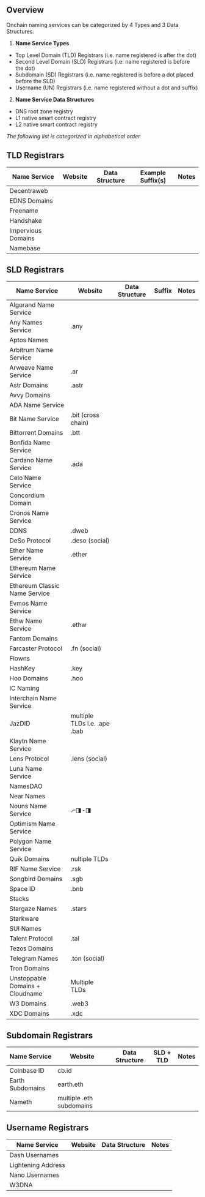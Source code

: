 ## Overview

Onchain naming services can be categorized by 4 Types and 3 Data Structures.

1. **Name Service Types**
* Top Level Domain (TLD) Registrars (i.e. name registered is after the dot)
* Second Level Domain (SLD) Registrars (i.e. name registered is before the dot)
* Subdomain (SD) Registrars (i.e. name registered is before a dot placed before the SLD)
* Username (UN) Registrars (i.e. name registered without a dot and suffix)

2. **Name Service Data Structures**
* DNS root zone registry
* L1 native smart contract registry
* L2 native smart contract registry

*The following list is categorized in alphabetical order*

## TLD Registrars

| Name Service | Website | Data Structure | Example Suffix(s) | Notes |
| --- | --- | --- | --- | --- |
| Decentraweb |
| EDNS Domains |
| Freename |
| Handshake |
| Impervious Domains |
| Namebase | 

## SLD Registrars

| Name Service | Website | Data Structure | Suffix | Notes |
| --- | --- | --- | --- | --- |
| Algorand Name Service |
| Any Names Service | .any
| Aptos Names |
| Arbitrum Name Service |
| Arweave Name Service | .ar
| Astr Domains | .astr
| Avvy Domains |
| ADA Name Service | 
| Bit Name Service | .bit (cross chain)
| Bittorrent Domains | .btt
| Bonfida Name Service |
| Cardano Name Service | .ada
| Celo Name Service |
| Concordium Domain |
| Cronos Name Service |
| DDNS | .dweb
| DeSo Protocol | .deso (social)
| Ether Name Service | .ether
| Ethereum Name Service |
| Ethereum Classic Name Service |
| Evmos Name Service |
| Ethw Name Service | .ethw
| Fantom Domains |
| Farcaster Protocol | .fn (social)
| Flowns |
| HashKey | .key
| Hoo Domains | .hoo
| IC Naming | 
| Interchain Name Service |
| JazDID | multiple TLDs i.e. .ape .bab
| Klaytn Name Service |
| Lens Protocol | .lens (social)
| Luna Name Service |
| NamesDAO |
| Near Names |
| Nouns Name Service | .⌐◨-◨
| Optimism Name Service |
| Polygon Name Service |
| Quik Domains | nultiple TLDs
| RIF Name Service | .rsk
| Songbird Domains | .sgb
| Space ID | .bnb
| Stacks |
| Stargaze Names | .stars
| Starkware | 
| SUI Names |
| Talent Protocol | .tal
| Tezos Domains |
| Telegram Names | .ton (social)
| Tron Domains |
| Unstoppable Domains + Cloudname | Multiple TLDs
| W3 Domains | .web3
| XDC Domains | .xdc

## Subdomain Registrars
| Name Service | Website | Data Structure | SLD + TLD | Notes |
| --- | --- | --- | --- | --- |
| Coinbase ID | cb.id
| Earth Subdomains | earth.eth
| Nameth | multiple .eth subdomains

## Username Registrars
| Name Service | Website | Data Structure | Notes |
| --- | --- | --- | --- |
| Dash Usernames
| Lightening Address
| Nano Usernames
| W3DNA





